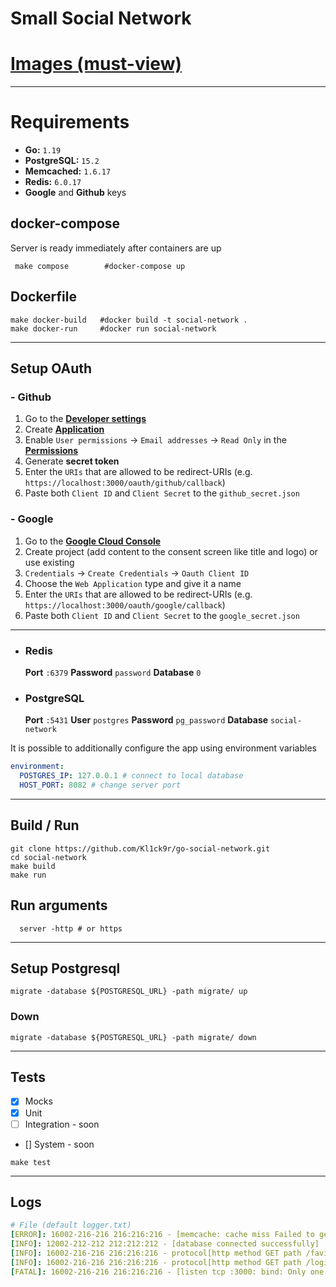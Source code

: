 # Small Social Network 


# [Images (must-view)](https://github.com/Kl1ck9r/go-social-network/tree/main/screenshots)

---
# Requirements
* **Go:** `1.19`
* **PostgreSQL:**  `15.2`
* **Memcached:** `1.6.17`
* **Redis:** `6.0.17`
* **Google** and **Github** keys

## docker-compose
Server is ready immediately after containers are up
```shell
 make compose        #docker-compose up
```

## Dockerfile 
```shell
make docker-build   #docker build -t social-network .
make docker-run     #docker run social-network
```

---

## Setup OAuth

### - Github
1. Go to the **[Developer settings](https://github.com/settings/apps)**
2. Create **[Application](https://github.com/settings/apps)**
3. Enable `User permissions` -> `Email addresses` -> `Read Only` in the **[Permissions](https://github.com/settings/apps/permissions)**
4. Generate **secret token**
5. Enter the `URIs` that are allowed to be redirect-URIs (e.g. `https://localhost:3000/oauth/github/callback`)
6. Paste both `Client ID` and `Client Secret` to the `github_secret.json`

### - Google
1. Go to the **[Google Cloud Console](https://console.cloud.google.com/projectselector2/apis/credentials)**
2. Create project (add content to the consent screen like title and logo) or use existing
3. `Credentials` -> `Create Credentials` -> `Oauth Client ID`
4. Choose the `Web Application` type and give it a name
5. Enter the `URIs` that are allowed to be redirect-URIs (e.g. `https://localhost:3000/oauth/google/callback`)
6. Paste both `Client ID` and `Client Secret` to the `google_secret.json`

---

- ### Redis
    **Port** `:6379` **Password** `password` **Database** `0`
- ### PostgreSQL
    **Port** `:5431` **User** `postgres` **Password** `pg_password` **Database** `social-network`

It is possible to additionally configure the app using environment variables
```yaml
environment:
  POSTGRES_IP: 127.0.0.1 # connect to local database
  HOST_PORT: 8082 # change server port
```
---
## Build / Run

```shell
git clone https://github.com/Kl1ck9r/go-social-network.git 
cd social-network
make build
make run 
```
## Run arguments 
```shell
  server -http # or https
```

---
## Setup Postgresql 
```shell
migrate -database ${POSTGRESQL_URL} -path migrate/ up
```

### Down 
```shell
migrate -database ${POSTGRESQL_URL} -path migrate/ down
```
---

## Tests
* [x] Mocks
* [x] Unit 
* [ ] Integration - soon
* [] System - soon

```shell
make test 
```

---

## Logs
```yaml
# File (default logger.txt)
[ERROR]: 16002-216-216 216:216:216 - [memcache: cache miss Failed to get value of the memcached]
[INFO]: 12002-212-212 212:212:212 - [database connected successfully]
[INFO]: 16002-216-216 216:216:216 - protocol[http method GET path /favicon.ico Duration  769.2µs Status Code  200 Status text OK]
[INFO]: 16002-216-216 216:216:216 - protocol[http method GET path /login Duration  512.6µs Status Code  200 Status text OK]
[FATAL]: 16002-216-216 216:216:216 - [listen tcp :3000: bind: Only one usage of each socket address (protocol/network address/port) is normally permitted.]
```
